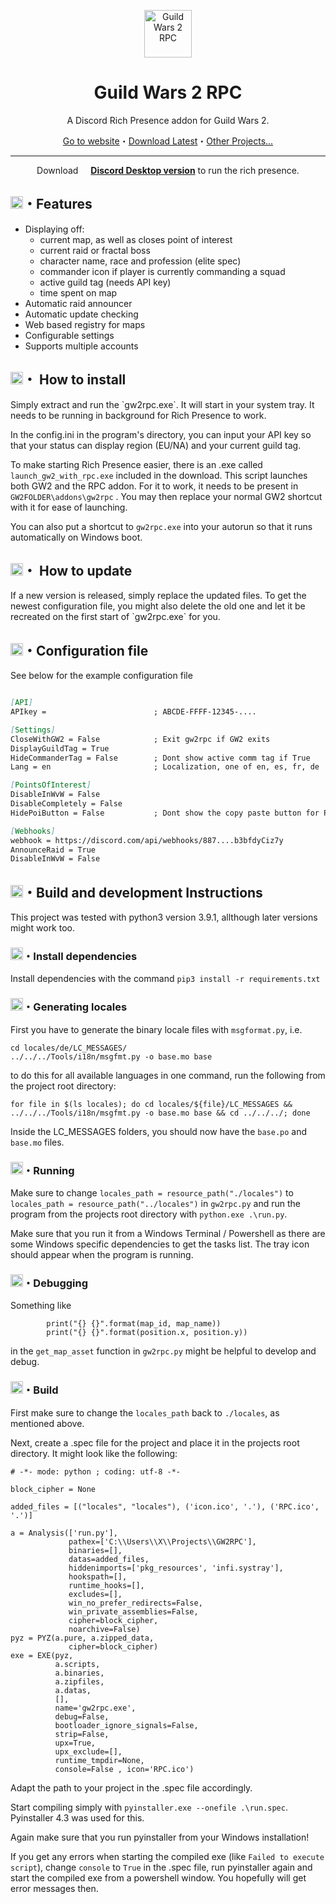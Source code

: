 <p align="center"><img alt="Guild Wars 2 RPC" src="https://gw2rpc.info/static/img/logo.png" height="76"></p></img>

<h1 align="center">Guild Wars 2 RPC</h1>
<p align="center">A Discord Rich Presence addon for Guild Wars 2.</p>

<a href="https://gw2rpc.info"><p align="center">Go to website</a>・<a href="https://github.com/Maselkov/GW2RPC/releases">Download Latest</a>・<a href="https://github.com/Maselkov?tab=repositories">Other Projects...</p></a>

---
<p align="center">Download <img src="https://api.iconify.design/bi:discord.svg?color=%23f9f9f9" height="12"> <b><a href="https://discord.com/download">Discord Desktop version</b></a> to run the rich presence.</p>

<h2><img src="https://api.iconify.design/ic:baseline-auto-awesome.svg?color=%23ff8cf3" height="20">・Features</h2>

* Displaying off:
   + current map, as well as closes point of interest
   + current raid or fractal boss
   + character name, race and profession (elite spec)
   + commander icon if player is currently commanding a squad
   + active guild tag (needs API key)
   + time spent on map
* Automatic raid announcer
* Automatic update checking
* Web based registry for maps
* Configurable settings
* Supports multiple accounts


<h2><img src="https://api.iconify.design/ic:baseline-browser-updated.svg?color=%23ff8cf3" height="20">・ How to install</h2>
Simply extract and run the `gw2rpc.exe`. It will start in your system tray. It needs to be running in background for Rich Presence to work.

In the config.ini in the program's directory, you can input your API key so that your status can display region (EU/NA) and your current guild tag.

To make starting Rich Presence easier, there is an .exe called `launch_gw2_with_rpc.exe` included in the download. This script launches both GW2 and the RPC addon. For it to work, it needs to be present in `GW2FOLDER\addons\gw2rpc` . You may then replace your normal GW2 shortcut with it for ease of launching.

You can also put a shortcut to `gw2rpc.exe` into your autorun so that it runs automatically on Windows boot.

<h2><img src="https://api.iconify.design/ic:baseline-update.svg?color=%23ff8cf3" height="20">・ How to update</h2>
If a new version is released, simply replace the updated files. To get the newest configuration file, you might also delete the old one and let it be recreated on the first start of `gw2rpc.exe` for you.

<h2><img src="https://api.iconify.design/eos-icons:configuration-file.svg?color=%23ff8cf3" height="20">・Configuration file</h2>

See below for the example configuration file
```md

[API]
APIkey =                        ; ABCDE-FFFF-12345-....

[Settings]
CloseWithGW2 = False            ; Exit gw2rpc if GW2 exits
DisplayGuildTag = True          
HideCommanderTag = False        ; Dont show active comm tag if True
Lang = en                       ; Localization, one of en, es, fr, de

[PointsOfInterest]
DisableInWvW = False
DisableCompletely = False
HidePoiButton = False           ; Dont show the copy paste button for PoI if true

[Webhooks]
webhook = https://discord.com/api/webhooks/887....b3bfdyCiz7y
AnnounceRaid = True
DisableInWvW = False
```

<h2><img src="https://api.iconify.design/ic:baseline-build.svg?color=%23ff8cf3" height="20">・Build and development Instructions</h2>

This project was tested with python3 version 3.9.1, allthough later versions might work too.

<h3><img src="https://api.iconify.design/entypo:install.svg?color=%23ff8cf3" height="20">・Install dependencies</h3>

Install dependencies with the command `pip3 install -r requirements.txt`

<h3><img src="https://api.iconify.design/gridicons:create.svg?color=%23ff8cf3" height="20">・Generating locales</h3>

First you have to generate the binary locale files with `msgformat.py`, i.e.
```
cd locales/de/LC_MESSAGES/
../../../Tools/i18n/msgfmt.py -o base.mo base
```
to do this for all available languages in one command, run the following from the project root directory:
```
for file in $(ls locales); do cd locales/${file}/LC_MESSAGES && ../../../Tools/i18n/msgfmt.py -o base.mo base && cd ../../../; done
```
Inside the LC_MESSAGES folders, you should now have the `base.po` and `base.mo` files.

<h3><img src="https://api.iconify.design/carbon:run.svg?color=%23ff8cf3" height="20">・Running</h3>

Make sure to change `locales_path = resource_path("./locales")` to `locales_path = resource_path("../locales")` in `gw2rpc.py` and run the program from the projects root directory with `python.exe .\run.py`.

 Make sure that you run it from a Windows Terminal / Powershell as there are some Windows specific dependencies to get the tasks list. The tray icon should appear when the program is running.

<h3><img src="https://api.iconify.design/codicon:debug-alt.svg?color=%23ff8cf3" height="20">・Debugging</h3>

Something like 
```
        print("{} {}".format(map_id, map_name))
        print("{} {}".format(position.x, position.y))
```
in the `get_map_asset` function in `gw2rpc.py` might be helpful to develop and debug.

<h3><img src="https://api.iconify.design/ic:baseline-terminal.svg?color=%23ff8cf3" height="20">・Build</h3>

First make sure to change the `locales_path` back to `./locales`, as mentioned above.

Next, create a .spec file for the project and place it in the projects root directory. It might look like the following:
```
# -*- mode: python ; coding: utf-8 -*-

block_cipher = None

added_files = [("locales", "locales"), ('icon.ico', '.'), ('RPC.ico', '.')]

a = Analysis(['run.py'],
             pathex=['C:\\Users\\X\\Projects\\GW2RPC'],
             binaries=[],
             datas=added_files,
             hiddenimports=['pkg_resources', 'infi.systray'],
             hookspath=[],
             runtime_hooks=[],
             excludes=[],
             win_no_prefer_redirects=False,
             win_private_assemblies=False,
             cipher=block_cipher,
             noarchive=False)
pyz = PYZ(a.pure, a.zipped_data,
             cipher=block_cipher)
exe = EXE(pyz,
          a.scripts,
          a.binaries,
          a.zipfiles,
          a.datas,
          [],
          name='gw2rpc.exe',
          debug=False,
          bootloader_ignore_signals=False,
          strip=False,
          upx=True,
          upx_exclude=[],
          runtime_tmpdir=None,
          console=False , icon='RPC.ico')
```
Adapt the path to your project in the .spec file accordingly. 

Start compiling simply with `pyinstaller.exe --onefile .\run.spec`. Pyinstaller 4.3 was used for this.

Again make sure that you run pyinstaller from your Windows installation!

If you get any errors when starting the compiled exe (like `Failed to execute script`), change `console` to `True` in the .spec file, run pyinstaller again and start the compiled exe from a powershell window. You hopefully will get error messages then.
